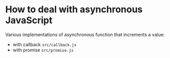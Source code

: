 # How to deal with asynchronous JavaScript

Various implementations of asynchronous function that increments a value:

 - with callback `src/callback.js`
 - with promise `src/promise.js`
 
 